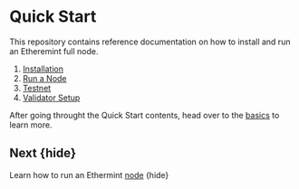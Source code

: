 <!--
order: false
parent:
  order: 2
-->

# Quick Start

This repository contains reference documentation on how to install and run an Etheremint full node.

1. [Installation](./run_node.md)
2. [Run a Node](./run_node.md)
3. [Testnet](./testnet.md)
4. [Validator Setup](./validator-setup.md)

After going throught the Quick Start contents, head over to the [basics](./../basics/README.md) to learn more.

## Next {hide}

Learn how to run an Ethermint [node](./../quickstart/run_node.md) {hide}
